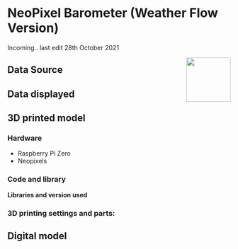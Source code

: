# NeoPixel Barometer (Weather Flow Version)

Incoming.. last edit 28th October 2021

<img align="right" width="100" height="100" src="https://i0.wp.com/connected-environments.org/wp-content/uploads/2021/10/neopixelbarolongright.png?resize=91%2C1024&ssl=1/400/1000">

## Data Source

## Data displayed

## 3D printed model

### Hardware

- Raspberry Pi Zero
- Neopixels

### Code and library

**Libraries and version used**

### 3D printing settings and parts:

## Digital model
